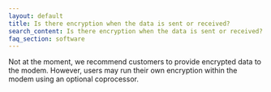 ```yaml
---
layout: default
title: Is there encryption when the data is sent or received? 
search_content: Is there encryption when the data is sent or received? 
faq_section: software
---
```


Not at the moment, we recommend customers to provide encrypted data to the modem. However, users may run their own encryption within the modem using an optional coprocessor.
